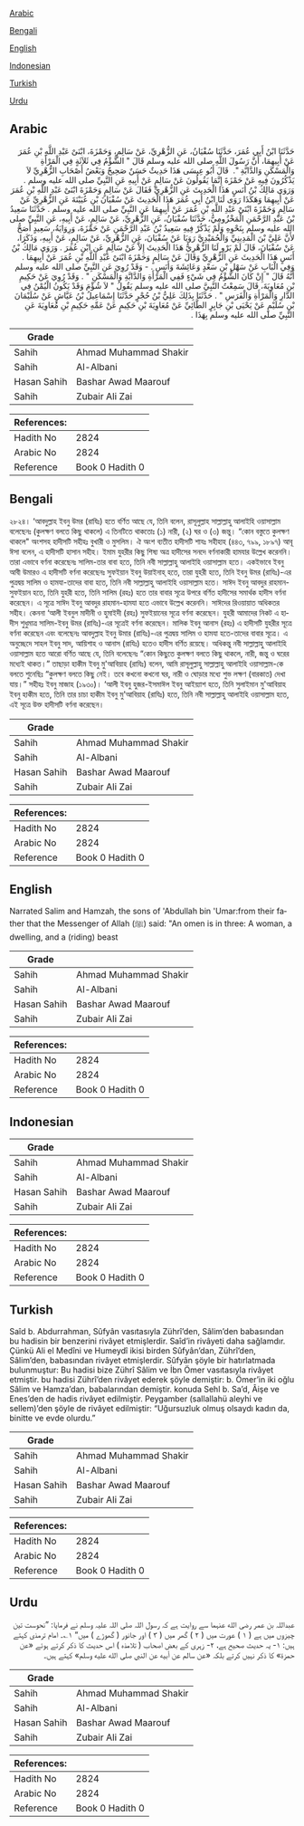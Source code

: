 [Arabic](#arabic)

[Bengali](#bengali)

[English](#english)

[Indonesian](#indonesian)

[Turkish](#turkish)

[Urdu](#urdu)

## Arabic


<div dir="rtl" lang="ar" style={{fontSize:'larger',backgroundColor:'#f8f9fa',padding:20}}>
حَدَّثَنَا ابْنُ أَبِي عُمَرَ، حَدَّثَنَا سُفْيَانُ، عَنِ الزُّهْرِيِّ، عَنْ سَالِمٍ، وَحَمْزَةَ، ابْنَىْ عَبْدِ اللَّهِ بْنِ عُمَرَ عَنْ أَبِيهِمَا، أَنَّ رَسُولَ اللَّهِ صلى الله عليه وسلم قَالَ ‏"‏ الشُّؤْمُ فِي ثَلاَثَةٍ فِي الْمَرْأَةِ وَالْمَسْكَنِ وَالدَّابَّةِ ‏". ‏ قَالَ أَبُو عِيسَى هَذَا حَدِيثٌ حَسَنٌ صَحِيحٌ وَبَعْضُ أَصْحَابِ الزُّهْرِيِّ لاَ يَذْكُرُونَ فِيهِ عَنْ حَمْزَةَ إِنَّمَا يَقُولُونَ عَنْ سَالِمٍ عَنْ أَبِيهِ عَنِ النَّبِيِّ صلى الله عليه وسلم ‏.‏ وَرَوَى مَالِكُ بْنُ أَنَسٍ هَذَا الْحَدِيثَ عَنِ الزُّهْرِيِّ فَقَالَ عَنْ سَالِمٍ وَحَمْزَةَ ابْنَىْ عَبْدِ اللَّهِ بْنِ عُمَرَ عَنْ أَبِيهِمَا وَهَكَذَا رَوَى لَنَا ابْنُ أَبِي عُمَرَ هَذَا الْحَدِيثَ عَنْ سُفْيَانَ بْنِ عُيَيْنَةَ عَنِ الزُّهْرِيِّ عَنْ سَالِمٍ وَحَمْزَةَ ابْنَىْ عَبْدِ اللَّهِ بْنِ عُمَرَ عَنْ أَبِيهِمَا عَنِ النَّبِيِّ صلى الله عليه وسلم ‏.‏ حَدَّثَنَا سَعِيدُ بْنُ عَبْدِ الرَّحْمَنِ الْمَخْزُومِيُّ، حَدَّثَنَا سُفْيَانُ، عَنِ الزُّهْرِيِّ، عَنْ سَالِمٍ، عَنْ أَبِيهِ، عَنِ النَّبِيِّ صلى الله عليه وسلم بِنَحْوِهِ وَلَمْ يَذْكُرْ فِيهِ سَعِيدُ بْنُ عَبْدِ الرَّحْمَنِ عَنْ حَمْزَةَ، وَرِوَايَةُ، سَعِيدٍ أَصَحُّ لأَنَّ عَلِيَّ بْنَ الْمَدِينِيِّ وَالْحُمَيْدِيَّ رَوَيَا عَنْ سُفْيَانَ، عَنِ الزُّهْرِيِّ، عَنْ سَالِمٍ، عَنْ أَبِيهِ، وَذَكَرَا، عَنْ سُفْيَانَ، قَالَ لَمْ يَرْوِ لَنَا الزُّهْرِيُّ هَذَا الْحَدِيثَ إِلاَّ عَنْ سَالِمٍ عَنِ ابْنِ عُمَرَ ‏.‏ وَرَوَى مَالِكُ بْنُ أَنَسٍ هَذَا الْحَدِيثَ عَنِ الزُّهْرِيِّ وَقَالَ عَنْ سَالِمٍ وَحَمْزَةَ ابْنَىْ عَبْدِ اللَّهِ بْنِ عُمَرَ عَنْ أَبِيهِمَا ‏.‏ وَفِي الْبَابِ عَنْ سَهْلِ بْنِ سَعْدٍ وَعَائِشَةَ وَأَنَسٍ ‏.‏ - وَقَدْ رُوِيَ عَنِ النَّبِيِّ صلى الله عليه وسلم أَنَّهُ قَالَ ‏"‏ إِنْ كَانَ الشُّؤْمُ فِي شَيْءٍ فَفِي الْمَرْأَةِ وَالدَّابَّةِ وَالْمَسْكَنِ ‏"‏ ‏.‏ وَقَدْ رُوِيَ عَنْ حَكِيمِ بْنِ مُعَاوِيَةَ، قَالَ سَمِعْتُ النَّبِيَّ صلى الله عليه وسلم يَقُولُ ‏"‏ لاَ شُؤْمَ وَقَدْ يَكُونُ الْيُمْنُ فِي الدَّارِ وَالْمَرْأَةِ وَالْفَرَسِ ‏"‏ ‏.‏ حَدَّثَنَا بِذَلِكَ عَلِيُّ بْنُ حُجْرٍ حَدَّثَنَا إِسْمَاعِيلُ بْنُ عَيَّاشٍ عَنْ سُلَيْمَانَ بْنِ سُلَيْمٍ عَنْ يَحْيَى بْنِ جَابِرٍ الطَّائِيِّ عَنْ مُعَاوِيَةَ بْنِ حَكِيمٍ عَنْ عَمِّهِ حَكِيمِ بْنِ مُعَاوِيَةَ عَنِ النَّبِيِّ صلى الله عليه وسلم بِهَذَا ‏.‏
</div>
<div style={{backgroundColor:'#f8f9fa',padding:20, marginBottom: 10}}><table> <thead> <tr> <th>Grade</th> <th></th> </tr> </thead> <tbody> <tr><td>Sahih</td><td>Ahmad Muhammad Shakir</td></tr><tr><td>Sahih</td><td>Al-Albani</td></tr><tr><td>Hasan Sahih</td><td>Bashar Awad Maarouf</td></tr><tr><td>Sahih</td><td>Zubair Ali Zai</td></tr></tbody></table><table> <thead> <tr> <th>References:</th> <th></th> </tr> </thead> <tbody><tr><td>Hadith No</td><td>2824</td></tr><tr><td>Arabic No</td><td>2824</td></tr><tr><td>Reference</td><td>Book 0 Hadith 0</td></tr></tbody></table></div>

## Bengali


<div dir="ltr" lang="bn" style={{fontSize:'larger',backgroundColor:'#f8f9fa',padding:20}}>
২৮২৪। ‘আবদুল্লাহ ইবনু উমর (রাযিঃ) হতে বর্ণিত আছে যে, তিনি বলেন, রাসূলুল্লাহ সাল্লাল্লাহু আলাইহি ওয়াসাল্লাম বলেছেনঃ (কুলক্ষণ বলতে কিছু থাকলে) এ তিনটিতে থাকতোঃ (১) নারী, (২) ঘর ও (৩) জন্তু। “কোন বস্তুতে কুলক্ষণ থাকলে" অংশসহ হাদীসটি সহীহঃ বুখারী ও মুসলিম। ঐ অংশ ব্যতীত হাদীসটি শাযঃ সহীহাহ (৪৪৩, ৭৯৯, ১৮৯৭) আবূ ঈসা বলেন, এ হাদীসটি হাসান সহীহ। ইমাম যুহরীর কিছু শিষ্য অত্র হাদীসের সনদে বর্ণনাকারী হামযার উল্লেখ করেননি। তারা এভাবে বর্ণনা করেছেনঃ সালিম-তার বাবা হতে, তিনি নবী সাল্লাল্লাহু আলাইহি ওয়াসাল্লাম হতে। একইভাবে ইবনু আবী উমারও এ হাদীসটি বর্ণনা করেছেনঃ সুফইয়ান ইবনু উয়াইনাহ্ হতে, তারা যুহরী হতে, তিনি ইবনু উমর (রাযিঃ)-এর পুত্রদ্বয় সালিম ও হামযা-তাদের বাবা হতে, তিনি নবী সাল্লাল্লাহু আলাইহি ওয়াসাল্লাম হতে। সাঈদ ইবনু আবদুর রাহমান-সুফইয়ান হতে, তিনি যুহরী হতে, তিনি সালিম (রহঃ) হতে তার বাবার সূত্রে উপরে বর্ণিত হাদীসের সমার্থক হাদীস বর্ণনা করেছেন। এ সূত্রে সাঈদ ইবনু আবদুর রাহমান-হামযা হতে এভাবে উল্লেখ করেননি। সাঈদের রিওয়ায়াত অধিকতর সহীহ। কেননা ‘আলী ইবনুল মাদীনী ও হুমাইদী (রহঃ) সুফইয়ানের সূত্রে বর্ণনা করেছেন। যুহরী আমাদের নিকট এ হাদীস শুধুমাত্র সালিম-ইবনু উমর (রাযিঃ)-এর সূত্রেই বর্ণনা করেছেন। মালিক ইবনু আনাস (রহঃ) এ হাদীসটি যুহরীর সূত্রে বর্ণনা করেছেন এবং বলেছেনঃ আবদুল্লাহ ইবনু উমার (রাযিঃ)-এর পুত্রদ্বয় সালিম ও হামযা হতে-তাদের বাবার সূত্রে। এ অনুচ্ছেদে সাহল ইবনু সাদ, আয়িশাহ ও আনাস (রাযিঃ) হতেও হাদীস বর্ণিত রয়েছে। অধিকন্তু নবী সাল্লাল্লাহু আলাইহি ওয়াসাল্লাম হতে আরো বর্ণিত আছে যে, তিনি বলেছেনঃ “কোন কিছুতে কুলক্ষণ বলতে কিছু থাকলে, নারী, জন্তু ও ঘরের মধ্যেই থাকত।” তাছাড়া হাকীম ইবনু মু'আবিয়াহ (রাযিঃ) বলেন, আমি রাসূলুল্লাহু সাল্লাল্লাহু আলাইহি ওয়াসাল্লাম-কে বলতে শুনেছিঃ “কুলক্ষণ বলতে কিছু নেই। তবে কখনো কখনো ঘর, নারী ও ঘোড়ার মধ্যে শুভ লক্ষণ (বারকাত) দেখা যায়।” সহীহঃ ইবনু মাজাহ (১৯৩০)। ‘আলী ইবনু হুজর-ইসমাঈল ইবনু আইয়্যাশ হতে, তিনি সুলাইমান মু'আবিয়াহ ইবনু হাকীম হতে, তিনি তার চাচা হাকীম ইবনু মু'আবিয়াহ (রাযিঃ) হতে, তিনি নবী সাল্লাল্লাহু আলাইহি ওয়াসাল্লাম হতে, এই সূত্রে উক্ত হাদীসটি বর্ণনা করেছেন।
</div>
<div style={{backgroundColor:'#f8f9fa',padding:20, marginBottom: 10}}><table> <thead> <tr> <th>Grade</th> <th></th> </tr> </thead> <tbody> <tr><td>Sahih</td><td>Ahmad Muhammad Shakir</td></tr><tr><td>Sahih</td><td>Al-Albani</td></tr><tr><td>Hasan Sahih</td><td>Bashar Awad Maarouf</td></tr><tr><td>Sahih</td><td>Zubair Ali Zai</td></tr></tbody></table><table> <thead> <tr> <th>References:</th> <th></th> </tr> </thead> <tbody><tr><td>Hadith No</td><td>2824</td></tr><tr><td>Arabic No</td><td>2824</td></tr><tr><td>Reference</td><td>Book 0 Hadith 0</td></tr></tbody></table></div>

## English


<div dir="ltr" lang="en" style={{fontSize:'larger',backgroundColor:'#f8f9fa',padding:20}}>
Narrated Salim and Hamzah, the sons of 'Abdullah bin 'Umar:from their father that the Messenger of Allah (ﷺ) said: "An omen is in three: A woman, a dwelling, and a (riding) beast
</div>
<div style={{backgroundColor:'#f8f9fa',padding:20, marginBottom: 10}}><table> <thead> <tr> <th>Grade</th> <th></th> </tr> </thead> <tbody> <tr><td>Sahih</td><td>Ahmad Muhammad Shakir</td></tr><tr><td>Sahih</td><td>Al-Albani</td></tr><tr><td>Hasan Sahih</td><td>Bashar Awad Maarouf</td></tr><tr><td>Sahih</td><td>Zubair Ali Zai</td></tr></tbody></table><table> <thead> <tr> <th>References:</th> <th></th> </tr> </thead> <tbody><tr><td>Hadith No</td><td>2824</td></tr><tr><td>Arabic No</td><td>2824</td></tr><tr><td>Reference</td><td>Book 0 Hadith 0</td></tr></tbody></table></div>

## Indonesian


<div dir="ltr" lang="id" style={{fontSize:'larger',backgroundColor:'#f8f9fa',padding:20}}>

</div>
<div style={{backgroundColor:'#f8f9fa',padding:20, marginBottom: 10}}><table> <thead> <tr> <th>Grade</th> <th></th> </tr> </thead> <tbody> <tr><td>Sahih</td><td>Ahmad Muhammad Shakir</td></tr><tr><td>Sahih</td><td>Al-Albani</td></tr><tr><td>Hasan Sahih</td><td>Bashar Awad Maarouf</td></tr><tr><td>Sahih</td><td>Zubair Ali Zai</td></tr></tbody></table><table> <thead> <tr> <th>References:</th> <th></th> </tr> </thead> <tbody><tr><td>Hadith No</td><td>2824</td></tr><tr><td>Arabic No</td><td>2824</td></tr><tr><td>Reference</td><td>Book 0 Hadith 0</td></tr></tbody></table></div>

## Turkish


<div dir="ltr" lang="tr" style={{fontSize:'larger',backgroundColor:'#f8f9fa',padding:20}}>
Saîd b. Abdurrahman, Sûfyân vasıtasıyla Zührî’den, Sâlim’den babasından bu hadisin bir benzerini rivâyet etmişlerdir. Saîd’in rivâyeti daha sağlamdır. Çünkü Ali el Medîni ve Humeydî ikisi birden Sûfyân’dan, Zührî’den, Sâlim’den, babasından rivâyet etmişlerdir. Sûfyân şöyle bir hatırlatmada bulunmuştur: Bu hadisi bize Zührî Sâlim ve İbn Ömer vasıtasıyla rivâyet etmiştir. bu hadisi Zührî’den rivâyet ederek şöyle demiştir: b. Ömer’in iki oğlu Sâlim ve Hamza’dan, babalarından demiştir. konuda Sehl b. Sa’d, Âişe ve Enes’den de hadis rivâyet edilmiştir. Peygamber (sallallahü aleyhi ve sellem)’den şöyle de rivâyet edilmiştir: “Uğursuzluk olmuş olsaydı kadın da, binitte ve evde olurdu.”
</div>
<div style={{backgroundColor:'#f8f9fa',padding:20, marginBottom: 10}}><table> <thead> <tr> <th>Grade</th> <th></th> </tr> </thead> <tbody> <tr><td>Sahih</td><td>Ahmad Muhammad Shakir</td></tr><tr><td>Sahih</td><td>Al-Albani</td></tr><tr><td>Hasan Sahih</td><td>Bashar Awad Maarouf</td></tr><tr><td>Sahih</td><td>Zubair Ali Zai</td></tr></tbody></table><table> <thead> <tr> <th>References:</th> <th></th> </tr> </thead> <tbody><tr><td>Hadith No</td><td>2824</td></tr><tr><td>Arabic No</td><td>2824</td></tr><tr><td>Reference</td><td>Book 0 Hadith 0</td></tr></tbody></table></div>

## Urdu


<div dir="rtl" lang="ur" style={{fontSize:'larger',backgroundColor:'#f8f9fa',padding:20}}>
عبداللہ بن عمر رضی الله عنہما سے روایت ہے کہ رسول اللہ صلی اللہ علیہ وسلم نے فرمایا: ”نحوست تین چیزوں میں ہے ( ۱ ) عورت میں ( ۲ ) گھر میں ( ۳ ) اور جانور ( گھوڑے ) میں“ ۱؎۔ امام ترمذی کہتے ہیں: ۱- یہ حدیث صحیح ہے، ۲- زہری کے بعض اصحاب ( تلامذہ ) اس حدیث کا ذکر کرتے ہوئے «عن حمزة» کا ذکر نہیں کرتے بلکہ «عن سالم عن أبيه عن النبي صلى الله عليه وسلم» کہتے ہیں۔
</div>
<div style={{backgroundColor:'#f8f9fa',padding:20, marginBottom: 10}}><table> <thead> <tr> <th>Grade</th> <th></th> </tr> </thead> <tbody> <tr><td>Sahih</td><td>Ahmad Muhammad Shakir</td></tr><tr><td>Sahih</td><td>Al-Albani</td></tr><tr><td>Hasan Sahih</td><td>Bashar Awad Maarouf</td></tr><tr><td>Sahih</td><td>Zubair Ali Zai</td></tr></tbody></table><table> <thead> <tr> <th>References:</th> <th></th> </tr> </thead> <tbody><tr><td>Hadith No</td><td>2824</td></tr><tr><td>Arabic No</td><td>2824</td></tr><tr><td>Reference</td><td>Book 0 Hadith 0</td></tr></tbody></table></div>